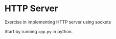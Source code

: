 # HTTP Server

Exercise in implementing HTTP server using sockets

Start by running `app.py` in python.

